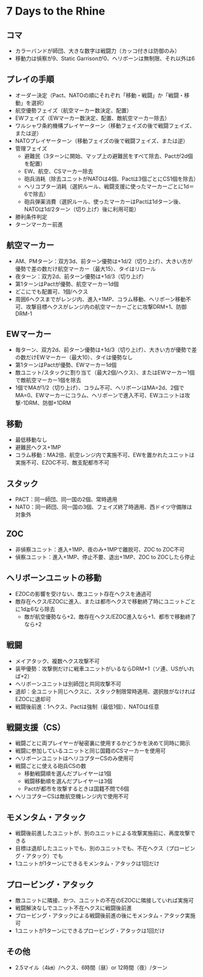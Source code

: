 # 7 Days to the Rhine

## コマ
- カラーバンドが師団、大きな数字は戦闘力（カッコ付きは防御のみ）
- 移動力は偵察が9、Static Garrisonが0、ヘリボーンは無制限、それ以外は6

## プレイの手順
- オーダー決定（Pact、NATOの順にそれぞれ「移動・戦闘」か「戦闘・移動」を選択）
- 航空優勢フェイズ（航空マーカー数決定、配置）
- EWフェイズ（EWマーカー数決定、配置、敵航空マーカー除去）
- ワルシャワ条約機構プレイヤーターン（移動フェイズの後で戦闘フェイズ、または逆）
- NATOプレイヤーターン（移動フェイズの後で戦闘フェイズ、または逆）
- 管理フェイズ
  - 避難民（3ターンに開始、マップ上の避難民をすべて除去、Pactが2d個を配置）
  - EW、航空、CSマーカー除去
  - 砲兵消耗（除去ユニットがNATOは4個、Pactは3個ごとにCS1個を除去）
  - ヘリコプター消耗（選択ルール、戦闘支援に使ったマーカーごとに1d＝6で除去）
  - 砲兵弾薬消費（選択ルール、使ったマーカーはPactは1dターン後、NATOは1d/2ターン（切り上げ）後に利用可能）
- 勝利条件判定
- ターンマーカー前進

## 航空マーカー
- AM、PMターン：双方3d、前ターン優勢は+1d/2（切り上げ）、大きい方が優勢で差の数だけ航空マーカー（最大15）、タイはリロール
- 夜ターン：双方2d、前ターン優勢は+1d/3（切り上げ）
- 第1ターンはPactが優勢、航空マーカー1d個
- どこにでも配置可、1個/ヘクス
- 周囲6ヘクスまでがレンジ内、進入+1MP、コラム移動、ヘリボーン移動不可、攻撃目標ヘクスがレンジ内の航空マーカーごとに攻撃DRM+1、防御DRM-1

## EWマーカー
- 毎ターン、双方2d、前ターン優勢は+1d/3（切り上げ）、大きい方が優勢で差の数だけEWマーカー（最大10）、タイは優勢なし
- 第1ターンはPactが優勢、EWマーカー1d個
- 敵ユニット/スタックに割り当て（最大2個/ヘクス）、またはEWマーカー1個で敵航空マーカー1個を除去
- 1個でMAが1/2（切り上げ）、コラム不可、ヘリボーンはMA=2d、2個でMA=0、EWマーカーにコラム、ヘリボーンで進入不可、EWユニットは攻撃-1DRM、防御+1DRM

## 移動
- 最低移動なし
- 避難民ヘクス+1MP
- コラム移動：MA2倍、航空レンジ内で実施不可、EWを置かれたユニットは実施不可、EZOC不可、敵支配都市不可

## スタック
- PACT：同一師団、同一国の2個、常時適用
- NATO：同一師団、同一国の3個、フェイズ終了時適用、西ドイツ守備隊は対象外

## ZOC
- 非偵察ユニット：進入+1MP、夜のみ+1MPで離脱可、ZOC to ZOC不可
- 偵察ユニット：進入+1MP、停止不要、退出+1MP、ZOC to ZOCしたら停止

## ヘリボーンユニットの移動
- EZOCの影響を受けない、敵ユニット存在ヘクスを通過可
- 敵存在ヘクス/EZOCに進入、または都市ヘクスで移動終了時にユニットごとに1d≧6なら除去
  - 敵が航空優勢なら+2、敵存在ヘクス/EZOC進入なら+1、都市で移動終了なら+2

## 戦闘
- メイアタック、複数ヘクス攻撃不可
- 装甲優勢：攻撃側だけに戦車ユニットがいるならDRM+1（ソ連、USがいれば+2）
- ヘリボーンユニットは別師団と共同攻撃不可
- 退却：全ユニット同じヘクスに、スタック制限常時適用、選択肢がなければEZOCに退却可
- 戦闘後前進：1ヘクス、Pactは強制（最低1個）、NATOは任意

## 戦闘支援（CS）
- 戦闘ごとに両プレイヤーが秘密裏に使用するかどうかを決めて同時に開示
- 戦闘に参加しているユニットと同じ国籍のCSマーカーを使用可
- ヘリボーンユニットはヘリコプターCSのみ使用可
- 戦闘ごとに使える砲兵CSの数
  - 移動戦闘順を選んだプレイヤーは1個
  - 戦闘移動順を選んだプレイヤーは3個
  - Pactが都市を攻撃するときは国籍不問で6個
- ヘリコプターCSは敵航空機レンジ内で使用不可

## モメンタム・アタック
- 戦闘後前進したユニットが、別のユニットによる攻撃実施前に、再度攻撃できる
- 目標は退却したユニットでも、別のユニットでも、不在ヘクス（プロービング・アタック）でも
- 1ユニットが1ターンにできるモメンタム・アタックは1回だけ

## プロービング・アタック
- 敵ユニットに隣接、かつ、ユニットの不在のEZOCに隣接していれば実施可
- 戦闘解決なしでユニット不在ヘクスに戦闘後前進
- プロービング・アタックによる戦闘後前進の後にモメンタム・アタック実施可
- 1ユニットが1ターンにできるプロービング・アタックは1回だけ

## その他
- 2.5マイル（4㎞）/ヘクス、6時間（昼）or 12時間（夜）/ターン
